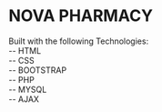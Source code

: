 # NOVA PHARMACY   

Built with the following Technologies:  <BR>
-- HTML    <BR>
-- CSS    <BR>
-- BOOTSTRAP    <BR>
-- PHP    <BR>
-- MYSQL    <BR>
-- AJAX    <BR>
